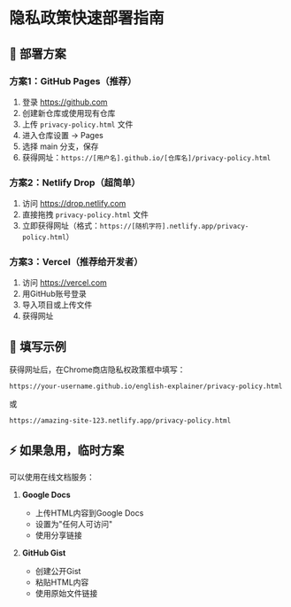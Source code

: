 # 隐私政策快速部署指南

## 🚀 部署方案

### 方案1：GitHub Pages（推荐）
1. 登录 https://github.com
2. 创建新仓库或使用现有仓库
3. 上传 `privacy-policy.html` 文件
4. 进入仓库设置 → Pages
5. 选择 main 分支，保存
6. 获得网址：`https://[用户名].github.io/[仓库名]/privacy-policy.html`

### 方案2：Netlify Drop（超简单）
1. 访问 https://drop.netlify.com
2. 直接拖拽 `privacy-policy.html` 文件
3. 立即获得网址（格式：`https://[随机字符].netlify.app/privacy-policy.html`）

### 方案3：Vercel（推荐给开发者）
1. 访问 https://vercel.com
2. 用GitHub账号登录
3. 导入项目或上传文件
4. 获得网址

## 📝 填写示例

获得网址后，在Chrome商店隐私权政策框中填写：

```
https://your-username.github.io/english-explainer/privacy-policy.html
```

或

```
https://amazing-site-123.netlify.app/privacy-policy.html
```

## ⚡ 如果急用，临时方案

可以使用在线文档服务：

1. **Google Docs**
   - 上传HTML内容到Google Docs
   - 设置为"任何人可访问"
   - 使用分享链接

2. **GitHub Gist**
   - 创建公开Gist
   - 粘贴HTML内容
   - 使用原始文件链接 
